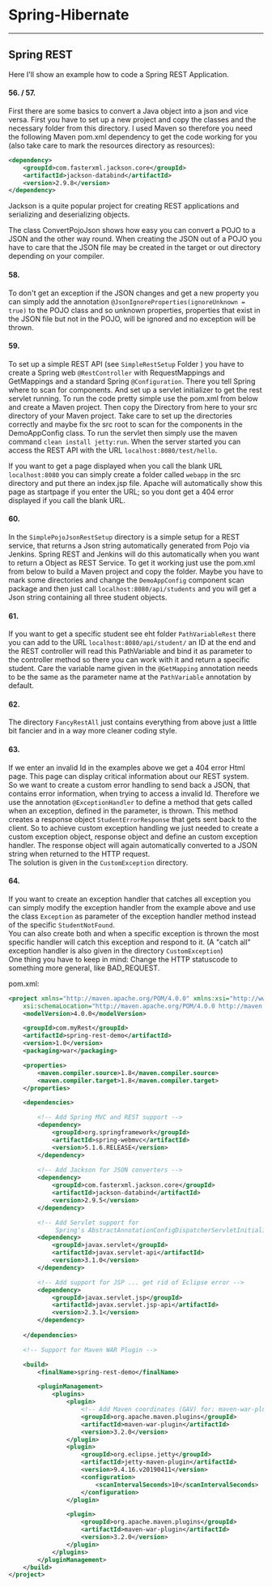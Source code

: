 # Spring-Hibernate

---

## Spring REST
Here I'll show an example how to code a Spring REST Application.

#### 56. / 57.
First there are some basics to convert a Java object into a json and vice versa. First you have to set up a new project and copy the classes and the necessary folder from this directory. I used Maven so therefore you need the following Maven pom.xml dependency to get the code working for you (also take care to mark the resources directory as resources):
```xml
<dependency>
    <groupId>com.fasterxml.jackson.core</groupId>
    <artifactId>jackson-databind</artifactId>
    <version>2.9.8</version>
</dependency>
```

Jackson is a quite popular project for creating REST applications and serializing and deserializing objects.

The class ConvertPojoJson shows how easy you can convert a POJO to a JSON and the other way round. When creating the JSON out of a POJO you have to care that the JSON file may be created in the target or out directory depending on your compiler.

#### 58.

To don't get an exception if the JSON changes and get a new property you can simply add the annotation `@JsonIgnoreProperties(ignoreUnknown = true)` to the POJO class and so unknown properties, properties that exist in the JSON file but not in the POJO, will be ignored and no exception will be thrown.

#### 59.

To set up a simple REST API (see `SimpleRestSetup` Folder ) you have to create a Spring web `@RestController` with RequestMappings and GetMappings and a standard Spring `@Configuration`. There you tell Spring where to scan for components. And set up a servlet initializer to get the rest servlet running. To run the code pretty simple use the pom.xml from below and create a Maven project. Then copy the Directory from here to your src directory of your Maven project. Take care to set up the directories correctly and maybe fix the src root to scan for the components in the DemoAppConfig class. To run the servlet then simply use the maven command `clean install jetty:run`. When the server started you can access the REST API with the URL `localhost:8080/test/hello`.

If you want to get a page displayed when you call the blank URL `localhost:8080` you can simply create a folder called `webapp` in the src directory and put there an index.jsp file. Apache will automatically show this page as startpage if you enter the URL; so you dont get a 404 error displayed if you call the blank URL.

#### 60.

In the `SimplePojoJsonRestSetup` directory is a simple setup for a REST service, that returns a Json string automatically generated from Pojo via Jenkins. Spring REST and Jenkins will do this automatically when you want to return a Object as REST Service. To get it working just use the pom.xml from below to build a Maven project and copy the folder. Maybe you have to mark some directories and change the `DemoAppConfig` component scan package and then just call `localhost:8080/api/students` and you will get a Json string containing all three student objects.

#### 61.

If you want to get a specific student see eht folder `PathVariableRest` there you can add to the URL `localhost:8080/api/student/` an ID at the end and the REST controller will read this PathVariable and bind it as parameter to the controller method so there you can work with it and return a specific student. Care the variable name given in the `@GetMapping` annotation needs to be the same as the parameter name at the `PathVariable` annotation by default. 

#### 62.

The directory `FancyRestAll` just contains everything from above just a little bit fancier and in a way more cleaner coding style.

#### 63.

If we enter an invalid Id in the examples above we get a 404 error Html page. This page can display critical information about our REST system.\
So we want to create a custom error handling to send back a JSON, that contains error information, when trying to access a invalid Id. Therefore we use the annotation `@ExceptionHandler` to define a method that gets called when an exception, defined in the parameter, is thrown. This method creates a response object `StudentErrorResponse` that gets sent back to the client. So to achieve custom exception handling we just needed to create a custom exception object, response object and define an custom exception handler. The response object will again automatically converted to a JSON string when returned to the HTTP request.\
The solution is given in the `CustomException` directory.  

#### 64.

If you want to create an exception handler that catches all exception you can simply modify the exception handler from the example above and use the class `Exception` as parameter of the exception handler method instead of the specific `StudentNotFound`.\
You can also create both and when a specific exception is thrown the most specific handler will catch this exception and respond to it. (A "catch all" exception handler is also given in the directory `CustomException`)\
One thing you have to keep in mind: Change the HTTP statuscode to something more general, like BAD_REQUEST.

pom.xml:
```xml
<project xmlns="http://maven.apache.org/POM/4.0.0" xmlns:xsi="http://www.w3.org/2001/XMLSchema-instance"
	xsi:schemaLocation="http://maven.apache.org/POM/4.0.0 http://maven.apache.org/xsd/maven-4.0.0.xsd">
	<modelVersion>4.0.0</modelVersion>

	<groupId>com.myRest</groupId>
	<artifactId>spring-rest-demo</artifactId>
	<version>1.0</version>
	<packaging>war</packaging>

	<properties>
		<maven.compiler.source>1.8</maven.compiler.source>
		<maven.compiler.target>1.8</maven.compiler.target>
	</properties>

	<dependencies>

		<!-- Add Spring MVC and REST support -->
		<dependency>
			<groupId>org.springframework</groupId>
			<artifactId>spring-webmvc</artifactId>
			<version>5.1.6.RELEASE</version>
		</dependency>
		
		<!-- Add Jackson for JSON converters -->
		<dependency>
			<groupId>com.fasterxml.jackson.core</groupId>
			<artifactId>jackson-databind</artifactId>
			<version>2.9.5</version>
		</dependency>

		<!-- Add Servlet support for 
			 Spring's AbstractAnnotationConfigDispatcherServletInitializer -->
		<dependency>
			<groupId>javax.servlet</groupId>
			<artifactId>javax.servlet-api</artifactId>
			<version>3.1.0</version>
		</dependency>

		<!-- Add support for JSP ... get rid of Eclipse error -->				 
		<dependency>
			<groupId>javax.servlet.jsp</groupId>
			<artifactId>javax.servlet.jsp-api</artifactId>
			<version>2.3.1</version>
		</dependency>
				 
	</dependencies>

	<!-- Support for Maven WAR Plugin -->

	<build>
		<finalName>spring-rest-demo</finalName>

		<pluginManagement>
			<plugins>
				<plugin>
					<!-- Add Maven coordinates (GAV) for: maven-war-plugin -->
					<groupId>org.apache.maven.plugins</groupId>
					<artifactId>maven-war-plugin</artifactId>
					<version>3.2.0</version>
				</plugin>
				<plugin>
					<groupId>org.eclipse.jetty</groupId>
					<artifactId>jetty-maven-plugin</artifactId>
					<version>9.4.16.v20190411</version>
					<configuration>
						<scanIntervalSeconds>10</scanIntervalSeconds>
					</configuration>
				</plugin>

				<plugin>
					<groupId>org.apache.maven.plugins</groupId>
					<artifactId>maven-war-plugin</artifactId>
					<version>3.2.0</version>
				</plugin>
			</plugins>
		</pluginManagement>
	</build>
</project>
```